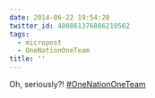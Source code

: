 ```yaml
---
date: 2014-06-22 19:54:20
twitter_id: 480861376886210562
tags:
  - micropost
  - OneNationOneTeam
title: ''
---
```


Oh, seriously?! [#OneNationOneTeam](https://twitter.com/hashtag/OneNationOneTeam)
